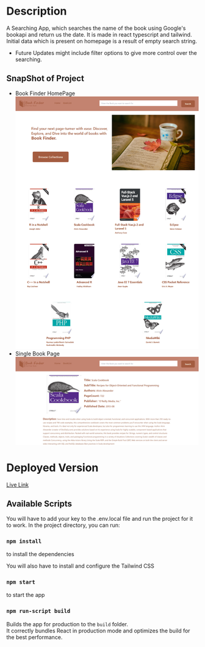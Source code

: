 # Description
A Searching App, which searches the name of the book using Google's bookapi and return us the date. It is made in react typescript and tailwind. Initial data which is present on homepage is a result of empty search string.
- Future Updates might include filter options to give more control over the searching.

## SnapShot of Project
- Book Finder HomePage
![Genre Page](./snap1.png)
- Single Book Page
![Movie Page](./snap2.png)

# Deployed Version

[Live Link](https://bookfinder-akj.netlify.app/)

## Available Scripts

You will have to add your key to the .env.local file and run the project for it to work.
In the project directory, you can run:
### `npm install`

to install the dependencies

You will also have to install and configure the Tailwind CSS 
### `npm start` 

to start the app

### `npm run-script build`

Builds the app for production to the `build` folder.\
It correctly bundles React in production mode and optimizes the build for the best performance.

